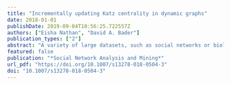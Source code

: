 ```yaml
---
title: "Incrementally updating Katz centrality in dynamic graphs"
date: 2018-01-01
publishDate: 2019-09-04T10:56:25.722557Z
authors: ["Eisha Nathan", "David A. Bader"]
publication_types: ["2"]
abstract: "A variety of large datasets, such as social networks or biological data, can be represented as graphs. A common query in graph analysis is to identify the most important vertices in a graph. Centrality metrics are used to obtain numerical scores for each vertex in the graph. The scores are then translated to rankings identifying relative importance of vertices. In this work, we focus on Katz centrality, a linear algebra-based metric. In many real applications, since data are constantly being produced and changed, it is necessary to have a dynamic algorithm to update centrality scores with minimal computation when the graph changes. We present an algorithm for updating Katz centrality scores in a dynamic graph that incrementally updates the centrality scores as the underlying graph changes. Our proposed method exploits properties of iterative solvers to obtain updated Katz scores in dynamic graphs. Our dynamic algorithm improves performance and achieves speedups of over two orders of magnitude compared to a standard static algorithm while maintaining high quality of results."
featured: false
publication: "*Social Network Analysis and Mining*"
url_pdf: "https://doi.org/10.1007/s13278-018-0504-3"
doi: "10.1007/s13278-018-0504-3"
---
```


